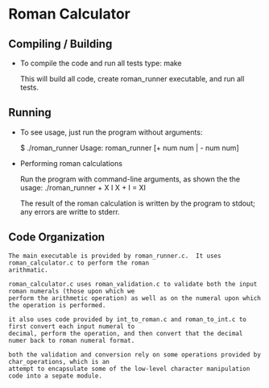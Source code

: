 # Roman Calculator

## Compiling / Building

* To compile the code and run all tests type: make
  
  This will build all code, create roman_runner executable, and run all tests.

## Running

* To see usage, just run the program without arguments:

  $ ./roman_runner
  Usage: roman_runner [+ num num | - num num]

* Performing roman calculations

    Run the program with command-line arguments, as shown the the usage:
    ./roman_runner + X I
    X + I = XI
    
    The result of the roman calculation is written by the program to stdout; any errors are writte to stderr. 

## Code Organization

    The main executable is provided by roman_runner.c.  It uses roman_calculator.c to perform the roman
    arithmatic.
    
    roman_calculator.c uses roman_validation.c to validate both the input roman numerals (those upon which we
    perform the arithmetic operation) as well as on the numeral upon which the operation is performed.
     
    it also uses code provided by int_to_roman.c and roman_to_int.c to first convert each input numeral to
    decimal, perform the operation, and then convert that the decimal numer back to roman numeral format.
    
    both the validation and conversion rely on some operations provided by char_operations, which is an
    attempt to encapsulate some of the low-level character manipulation code into a sepate module.
